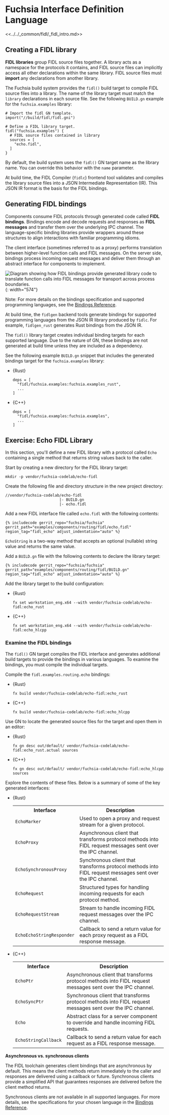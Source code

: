 # Fuchsia Interface Definition Language

<<../../_common/fidl/_fidl_intro.md>>

## Creating a FIDL library

**FIDL libraries** group FIDL source files together. A library acts as a
namespace for the protocols it contains, and FIDL source files can implicitly
access all other declarations within the same library. FIDL source files must
**import** any declarations from another library.

The Fuchsia build system provides the `fidl()` build target to compile FIDL
source files into a library. The name of the library target must match the
`library` declarations in each source file. See the following `BUILD.gn` example
for the `fuchsia.examples` library:

```gn
# Import the fidl GN template.
import("//build/fidl/fidl.gni")

# Define a FIDL library target.
fidl("fuchsia.examples") {
  # FIDL source files contained in library
  sources = [
    "echo.fidl",
  ]
}
```

<aside class="key-point">
By default, the build system uses the <code>fidl()</code> GN target name as the
library name. You can override this behavior with the <code>name</code>
parameter.
</aside>

At build time, the FIDL Compiler (`fidlc`) frontend tool validates and compiles
the library source files into a JSON Intermediate Representation (IR). This JSON
IR format is the basis for the FIDL bindings.

## Generating FIDL bindings

Components consume FIDL protocols through generated code called
**FIDL bindings**. Bindings encode and decode requests and responses as
**FIDL messages** and transfer them over the underlying IPC channel. The
language-specific binding libraries provide wrappers around these structures to
align interactions with familiar programming idioms.

The client interface (sometimes referred to as a proxy) performs translation
between higher-level function calls and FIDL messages. On the server side,
bindings process incoming request messages and deliver them through an abstract
interface for components to implement.

![Diagram showing how FIDL bindings provide generated library code to translate
 function calls into FIDL messages for transport across process
  boundaries.](/docs/get-started/images/fidl/fidl-bindings.png){: width="574"}


Note: For more details on the bindings specification and supported programming
languages, see the [Bindings Reference](/docs/reference/fidl/bindings/overview.md).

At build time, the `fidlgen` backend tools generate bindings for supported
programming languages from the JSON IR library produced by `fidlc`. For example,
`fidlgen_rust` generates Rust bindings from the JSON IR.

The `fidl()` library target creates individual binding targets for each
supported language. Due to the nature of GN, these bindings are not generated
at build time unless they are included as a dependency.

See the following example `BUILD.gn` snippet that includes the generated
bindings target for the `fuchsia.examples` library:

* {Rust}

  ```gn
  deps = [
    "fidl/fuchsia.examples:fuchsia.examples_rust",
    ...
  ]
  ```

* {C++}

  ```gn
  deps = [
    "fidl/fuchsia.examples:fuchsia.examples",
    ...
  ]
  ```

## Exercise: Echo FIDL Library

In this section, you'll define a new FIDL library with a protocol called
`Echo` containing a single method that returns string values back to the
caller.

Start by creating a new directory for the FIDL library target:

```posix-terminal
mkdir -p vendor/fuchsia-codelab/echo-fidl
```

Create the following file and directory structure in the new project directory:

```none {:.devsite-disable-click-to-copy}
//vendor/fuchsia-codelab/echo-fidl
                        |- BUILD.gn
                        |- echo.fidl
```

Add a new FIDL interface file called `echo.fidl` with the following contents:

```fidl
{% includecode gerrit_repo="fuchsia/fuchsia" gerrit_path="examples/components/routing/fidl/echo.fidl" region_tag="fidl_echo" adjust_indentation="auto" %}
```

`EchoString` is a two-way method that accepts an optional (nullable) string
value and returns the same value.

Add a `BUILD.gn` file with the following contents to declare the library target:

```gn
{% includecode gerrit_repo="fuchsia/fuchsia" gerrit_path="examples/components/routing/fidl/BUILD.gn" region_tag="fidl_echo" adjust_indentation="auto" %}
```

Add the library target to the build configuration:

<!-- TODO(https://fxbug.dev/42059770): Update this when fidl_toolchain is removed. -->

* {Rust}

  ```posix-terminal
  fx set workstation_eng.x64 --with vendor/fuchsia-codelab/echo-fidl:echo_rust
  ```

* {C++}

  ```posix-terminal
  fx set workstation_eng.x64 --with vendor/fuchsia-codelab/echo-fidl:echo_hlcpp
  ```

### Examine the FIDL bindings

The `fidl()` GN target compiles the FIDL interface and generates additional
build targets to provide the bindings in various languages. To examine the
bindings, you must compile the individual targets.

Compile the `fidl.examples.routing.echo` bindings:

* {Rust}

  ```posix-terminal
  fx build vendor/fuchsia-codelab/echo-fidl:echo_rust
  ```

* {C++}

  ```posix-terminal
  fx build vendor/fuchsia-codelab/echo-fidl:echo_hlcpp
  ```

Use GN to locate the generated source files for the target and open them in an
editor:

* {Rust}

  ```posix-terminal
  fx gn desc out/default/ vendor/fuchsia-codelab/echo-fidl:echo_rust.actual sources
  ```

* {C++}

  ```posix-terminal
  fx gn desc out/default/ vendor/fuchsia-codelab/echo-fidl:echo_hlcpp sources
  ```

Explore the contents of these files. Below is a summary of some of the key
generated interfaces:

* {Rust}

  <table>
    <tr>
    <th><strong>Interface</strong>
    </th>
    <th><strong>Description</strong>
    </th>
    </tr>
    <tr>
    <td><code>EchoMarker</code>
    </td>
    <td>Used to open a proxy and request stream for a given protocol.
    </td>
    </tr>
    <tr>
    <td><code>EchoProxy</code>
    </td>
    <td>
      Asynchronous client that transforms protocol methods into FIDL request
      messages sent over the IPC channel.
    </td>
    </tr>
    <tr>
    <td><code>EchoSynchronousProxy</code>
    </td>
    <td>
      Synchronous client that transforms protocol methods into FIDL request
      messages sent over the IPC channel.
    </td>
    </tr>
    <tr>
    <td><code>EchoRequest</code>
    </td>
    <td>
      Structured types for handling incoming requests for each protocol method.
    </td>
    </tr>
    <tr>
    <td><code>EchoRequestStream</code>
    </td>
    <td>
      Stream to handle incoming FIDL request messages over the IPC channel.
    </td>
    </tr>
    <tr>
    <td><code>EchoEchoStringResponder</code>
    </td>
    <td>
      Callback to send a return value for each proxy request as a FIDL response
      message.
    </td>
    </tr>
  </table>

* {C++}

  <table>
    <tr>
    <th><strong>Interface</strong>
    </th>
    <th><strong>Description</strong>
    </th>
    </tr>
    <tr>
    <td><code>EchoPtr</code>
    </td>
    <td>
      Asynchronous client that transforms protocol methods into FIDL request
      messages sent over the IPC channel.
    </td>
    </tr>
    <tr>
    <td><code>EchoSyncPtr</code>
    </td>
    <td>
      Synchronous client that transforms protocol methods into FIDL request
      messages sent over the IPC channel.
    </td>
    </tr>
    <tr>
    <td><code>Echo</code>
    </td>
    <td>
      Abstract class for a server component to override and handle incoming FIDL
      requests.
    </td>
    </tr>
    <tr>
    <td><code>EchoStringCallback</code>
    </td>
    <td>
      Callback to send a return value for each request as a FIDL response
      message.
    </td>
    </tr>
  </table>

<aside class="key-point">
<b>Asynchronous vs. synchronous clients</b>
<p>The FIDL toolchain generates client bindings that are asynchronous by default.
This means the client methods return immediately to the caller and responses
are delivered using a callback or future. Synchronous clients provide a
simplified API that guarantees responses are delivered before the client
method returns.</p>

<p>Synchronous clients are not available in all supported languages. For more
details, see the specifications for your chosen language in the
<a href="/docs/reference/fidl/bindings/overview">Bindings Reference</a>.</d>
</aside>
